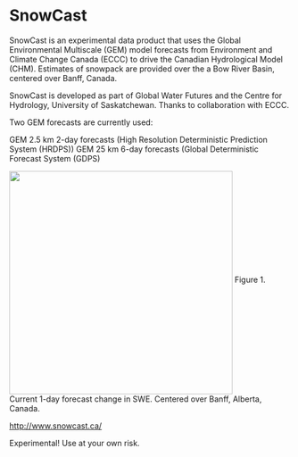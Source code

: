 # SnowCast

SnowCast is an experimental data product that uses the Global Environmental Multiscale (GEM) model forecasts from Environment and Climate Change Canada (ECCC) to drive the Canadian Hydrological Model (CHM). Estimates of snowpack are provided over the a Bow River Basin, centered over Banff, Canada.

SnowCast is developed as part of Global Water Futures and the Centre for Hydrology, University of Saskatchewan. Thanks to collaboration with ECCC.

Two GEM forecasts are currently used:

GEM 2.5 km 2-day forecasts (High Resolution Deterministic Prediction System (HRDPS))
GEM 25 km 6-day forecasts (Global Deterministic Forecast System (GDPS)

<img src=http://www.snowcast.ca/static/HRDPS/swe_diff.png width="400" align="middle">
Figure 1. Current 1-day forecast change in SWE. Centered over Banff, Alberta, Canada.

http://www.snowcast.ca/

Experimental! Use at your own risk.

